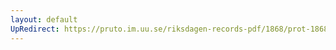 ```yaml
---
layout: default
UpRedirect: https://pruto.im.uu.se/riksdagen-records-pdf/1868/prot-1868--ak--312/prot-1868--ak--312_016.pdf
---
```

